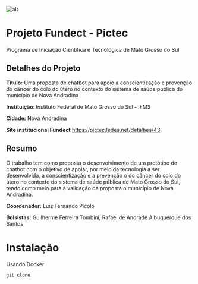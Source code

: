 ![alt](https://pictec.ledes.net/img/fundect.png)

# Projeto Fundect - Pictec
Programa de Iniciação Científica e Tecnológica de Mato Grosso do Sul

## Detalhes do Projeto

**Titulo:**
Uma proposta de chatbot para apoio a conscientização e prevenção do câncer do colo do útero no contexto do sistema de saúde pública do município de Nova Andradina

**Instituição**:
Instituto Federal de Mato Grosso do Sul - IFMS

**Cidade:**
Nova Andradina

**Site institucional Fundect**
https://pictec.ledes.net/detalhes/43

## Resumo

O trabalho tem como proposta o desenvolvimento de um protótipo de chatbot com o objetivo de apoiar, por meio da tecnologia a ser desenvolvida, a conscientização e a prevenção o do câncer do colo do útero no contexto do sistema de saúde pública de Mato Grosso do Sul, tendo como meio para a validação da proposta o município de Nova Andradina.

**Coordenador:**
Luiz Fernando Picolo

**Bolsistas:**
Guilherme Ferreira Tombini, 
Rafael de Andrade Albuquerque dos Santos

# Instalação 

Usando Docker

    git clone 